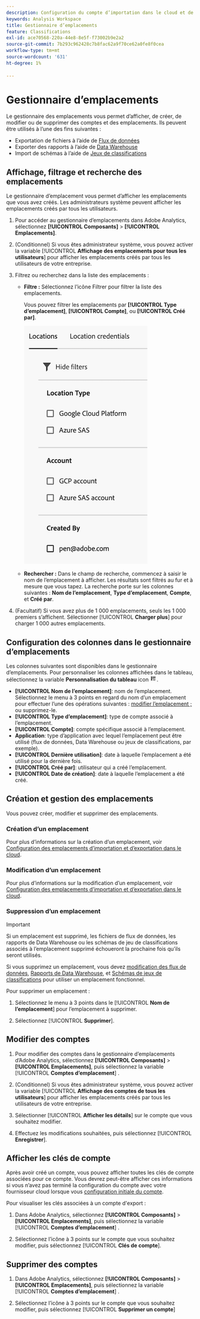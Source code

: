 ```yaml
---
description: Configuration du compte d’importation dans le cloud et de l’emplacement où les données de classification peuvent être chargées
keywords: Analysis Workspace
title: Gestionnaire d’emplacements
feature: Classifications
exl-id: ace70568-220a-44e8-8e5f-f73002b9e2a2
source-git-commit: 7b293c962428c7b8fac62a9f70ce62a0fe8f0cea
workflow-type: tm+mt
source-wordcount: '631'
ht-degree: 1%

---
```


# Gestionnaire d’emplacements

Le gestionnaire des emplacements vous permet d’afficher, de créer, de modifier ou de supprimer des comptes et des emplacements. Ils peuvent être utilisés à l’une des fins suivantes :

* Exportation de fichiers à l’aide de [Flux de données](/help/export/analytics-data-feed/create-feed.md)
* Exporter des rapports à l’aide de [Data Warehouse](/help/export/data-warehouse/create-request/dw-request-report-destinations.md)
* Import de schémas à l’aide de [Jeux de classifications](/help/components/classifications/sets/overview.md)

## Affichage, filtrage et recherche des emplacements

Le gestionnaire d’emplacement vous permet d’afficher les emplacements que vous avez créés. Les administrateurs système peuvent afficher les emplacements créés par tous les utilisateurs.

1. Pour accéder au gestionnaire d’emplacements dans Adobe Analytics, sélectionnez **[!UICONTROL Composants]** > **[!UICONTROL Emplacements]**.

1. (Conditionnel) Si vous êtes administrateur système, vous pouvez activer la variable [!UICONTROL **Affichage des emplacements pour tous les utilisateurs**] pour afficher les emplacements créés par tous les utilisateurs de votre entreprise. <!-- Maybe add a screenshot? This is new functionality -->

1. Filtrez ou recherchez dans la liste des emplacements :

   * **Filtre :** Sélectionnez l’icône Filtrer pour filtrer la liste des emplacements.

     Vous pouvez filtrer les emplacements par **[!UICONTROL Type d’emplacement]**, **[!UICONTROL Compte]**, ou **[!UICONTROL Créé par]**.

     ![Filtres des emplacements](assets/locations-filters.png)

   * **Rechercher :** Dans le champ de recherche, commencez à saisir le nom de l’emplacement à afficher. Les résultats sont filtrés au fur et à mesure que vous tapez. La recherche porte sur les colonnes suivantes : **Nom de l’emplacement**, **Type d’emplacement**, **Compte**, et **Créé par**.

1. (Facultatif) Si vous avez plus de 1 000 emplacements, seuls les 1 000 premiers s’affichent. Sélectionner [!UICONTROL **Charger plus**] pour charger 1 000 autres emplacements.

## Configuration des colonnes dans le gestionnaire d’emplacements

Les colonnes suivantes sont disponibles dans le gestionnaire d’emplacements. Pour personnaliser les colonnes affichées dans le tableau, sélectionnez la variable **Personnalisation du tableau** icon ![Icône Personnaliser le tableau](assets/customize-table-icon.png).

* **[!UICONTROL Nom de l’emplacement]**: nom de l’emplacement. Sélectionnez le menu à 3 points en regard du nom d’un emplacement pour effectuer l’une des opérations suivantes : [modifier l’emplacement ;](/help/components/locations/configure-import-locations.md) ou supprimez-le.
* **[!UICONTROL Type d’emplacement]**: type de compte associé à l’emplacement.
* **[!UICONTROL Compte]**: compte spécifique associé à l’emplacement.
* **Application**: type d’application avec lequel l’emplacement peut être utilisé (flux de données, Data Warehouse ou jeux de classifications, par exemple).
* **[!UICONTROL Dernière utilisation]**: date à laquelle l’emplacement a été utilisé pour la dernière fois.
* **[!UICONTROL Créé par]**: utilisateur qui a créé l’emplacement.
* **[!UICONTROL Date de création]**: date à laquelle l’emplacement a été créé.

## Création et gestion des emplacements

Vous pouvez créer, modifier et supprimer des emplacements.

### Création d’un emplacement

Pour plus d’informations sur la création d’un emplacement, voir [Configuration des emplacements d’importation et d’exportation dans le cloud](/help/components/locations/configure-import-locations.md).

<!-- Do I need to add some steps here about how to create a location and then assign that location to be used with DF, DW, or Classifications sets? Need to hear back from Ron and team whether we are including this functionality -->

### Modification d’un emplacement

Pour plus d’informations sur la modification d’un emplacement, voir [Configuration des emplacements d’importation et d’exportation dans le cloud](/help/components/locations/configure-import-locations.md).

### Suppression d’un emplacement

>[!IMPORTANT]
>
>Si un emplacement est supprimé, les fichiers de flux de données, les rapports de Data Warehouse ou les schémas de jeu de classifications associés à l’emplacement supprimé échoueront la prochaine fois qu’ils seront utilisés.
>
>Si vous supprimez un emplacement, vous devez [modification des flux de données](/help/export/analytics-data-feed/create-feed.md), [Rapports de Data Warehouse](/help/export/data-warehouse/create-request/dw-request-report-destinations.md), et [Schémas de jeux de classifications](/help/components/classifications/sets/manage/schema.md) pour utiliser un emplacement fonctionnel.

Pour supprimer un emplacement :

1. Sélectionnez le menu à 3 points dans le [!UICONTROL **Nom de l’emplacement**] pour l’emplacement à supprimer.

1. Sélectionnez [!UICONTROL **Supprimer**].

## Modifier des comptes

1. Pour modifier des comptes dans le gestionnaire d’emplacements d’Adobe Analytics, sélectionnez **[!UICONTROL Composants]** > **[!UICONTROL Emplacements]**, puis sélectionnez la variable [!UICONTROL **Comptes d’emplacement**] .

1. (Conditionnel) Si vous êtes administrateur système, vous pouvez activer la variable [!UICONTROL **Affichage des comptes de tous les utilisateurs**] pour afficher les emplacements créés par tous les utilisateurs de votre entreprise. <!-- Maybe add a screenshot? This is new functionality -->


1. Sélectionner [!UICONTROL **Afficher les détails**] sur le compte que vous souhaitez modifier.

1. Effectuez les modifications souhaitées, puis sélectionnez [!UICONTROL **Enregistrer**].

## Afficher les clés de compte

Après avoir créé un compte, vous pouvez afficher toutes les clés de compte associées pour ce compte. Vous devrez peut-être afficher ces informations si vous n’avez pas terminé la configuration du compte avec votre fournisseur cloud lorsque vous [configuration initiale du compte](/help/components/locations/configure-import-accounts.md).

Pour visualiser les clés associées à un compte d&#39;export :

1. Dans Adobe Analytics, sélectionnez **[!UICONTROL Composants]** > **[!UICONTROL Emplacements]**, puis sélectionnez la variable [!UICONTROL **Comptes d’emplacement**] .

1. Sélectionnez l’icône à 3 points sur le compte que vous souhaitez modifier, puis sélectionnez [!UICONTROL **Clés de compte**].

## Supprimer des comptes

1. Dans Adobe Analytics, sélectionnez **[!UICONTROL Composants]** > **[!UICONTROL Emplacements]**, puis sélectionnez la variable [!UICONTROL **Comptes d’emplacement**] .

1. Sélectionnez l’icône à 3 points sur le compte que vous souhaitez modifier, puis sélectionnez [!UICONTROL **Supprimer un compte**]
